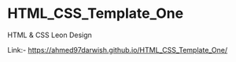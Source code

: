 # HTML_CSS_Template_One
HTML &amp; CSS Leon Design


Link:-  https://ahmed97darwish.github.io/HTML_CSS_Template_One/
